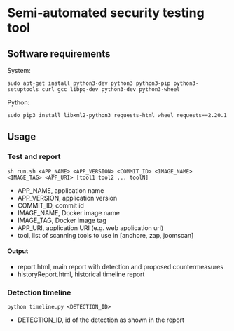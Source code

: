 # Semi-automated security testing tool

## Software requirements
System:

    sudo apt-get install python3-dev python3 python3-pip python3-setuptools curl gcc libpq-dev python3-dev python3-wheel
    
Python:

    sudo pip3 install libxml2-python3 requests-html wheel requests==2.20.1

## Usage
### Test and report

    sh run.sh <APP_NAME> <APP_VERSION> <COMMIT_ID> <IMAGE_NAME> <IMAGE_TAG> <APP_URI> [tool1 tool2 ... toolN]

- APP_NAME, application name
- APP_VERSION, application version
- COMMIT_ID, commit id
- IMAGE_NAME, Docker image name
- IMAGE_TAG, Docker image tag
- APP_URI, application URI (e.g. web application url)
- tool, list of scanning tools to use in [anchore, zap, joomscan]

#### Output
- report.html, main report with detection and proposed countermeasures
- historyReport.html, historical timeline report

### Detection timeline

    python timeline.py <DETECTION_ID>

- DETECTION_ID, id of the detection as shown in the report 
